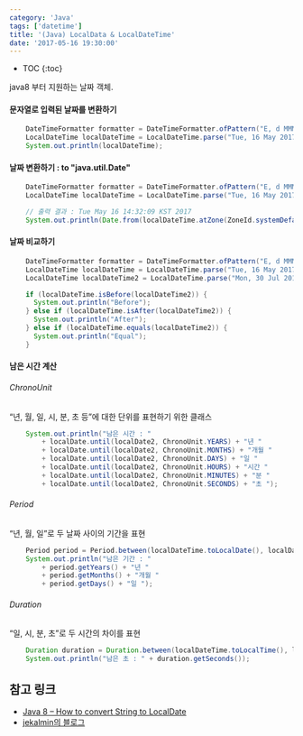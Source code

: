 ```yaml
---
category: 'Java'
tags: ['datetime']
title: '(Java) LocalData & LocalDateTime'
date: '2017-05-16 19:30:00'
---
```


- TOC
  {:toc}

java8 부터 지원하는 날짜 객체.

#### 문자열로 입력된 날짜를 변환하기

```java
    DateTimeFormatter formatter = DateTimeFormatter.ofPattern("E, d MMM yyyy HH:mm:ss Z");
    LocalDateTime localDateTime = LocalDateTime.parse("Tue, 16 May 2017 14:32:09 +0900", formatter);
    System.out.println(localDateTime);
```

#### 날짜 변환하기 : to "java.util.Date"

```java
    DateTimeFormatter formatter = DateTimeFormatter.ofPattern("E, d MMM yyyy HH:mm:ss Z");
    LocalDateTime localDateTime = LocalDateTime.parse("Tue, 16 May 2017 14:32:09 +0900", formatter);

    // 출력 결과 : Tue May 16 14:32:09 KST 2017
    System.out.println(Date.from(localDateTime.atZone(ZoneId.systemDefault()).toInstant()));
```

#### 날짜 비교하기

```java
    DateTimeFormatter formatter = DateTimeFormatter.ofPattern("E, d MMM yyyy HH:mm:ss Z");
    LocalDateTime localDateTime = LocalDateTime.parse("Tue, 16 May 2017 14:32:09 +0900", formatter);
    LocalDateTime localDateTime2 = LocalDateTime.parse("Mon, 30 Jul 2018 21:32:09 +0900", formatter);

    if (localDateTime.isBefore(localDateTime2)) {
      System.out.println("Before");
    } else if (localDateTime.isAfter(localDateTime2)) {
      System.out.println("After");
    } else if (localDateTime.equals(localDateTime2)) {
      System.out.println("Equal");
    }
```

#### 남은 시간 계산

###### ChronoUnit

“년, 월, 일, 시, 분, 초 등”에 대한 단위를 표현하기 위한 클래스

```java
    System.out.println("남은 시간 : "
        + localDate.until(localDate2, ChronoUnit.YEARS) + "년 "
        + localDate.until(localDate2, ChronoUnit.MONTHS) + "개월 "
        + localDate.until(localDate2, ChronoUnit.DAYS) + "일 "
        + localDate.until(localDate2, ChronoUnit.HOURS) + "시간 "
        + localDate.until(localDate2, ChronoUnit.MINUTES) + "분 "
        + localDate.until(localDate2, ChronoUnit.SECONDS) + "초 ");
```

###### Period

“년, 월, 일”로 두 날짜 사이의 기간을 표현

```java
    Period period = Period.between(localDateTime.toLocalDate(), localDateTime2.toLocalDate());
    System.out.println("남은 기간 : "
        + period.getYears() + "년 "
        + period.getMonths() + "개월 "
        + period.getDays() + "일 ");
```

###### Duration

“일, 시, 분, 초”로 두 시간의 차이를 표현

```java
    Duration duration = Duration.between(localDateTime.toLocalTime(), localDateTime2.toLocalTime());
    System.out.println("남은 초 : " + duration.getSeconds());
```

## 참고 링크

- [Java 8 – How to convert String to LocalDate](https://www.mkyong.com/java8/java-8-how-to-convert-string-to-localdate/)
- [jekalmin의 블로그](http://jekalmin.tistory.com/entry/%EC%9E%90%EB%B0%94-18-%EB%82%A0%EC%A7%9C-%EC%A0%95%EB%A6%AC)
